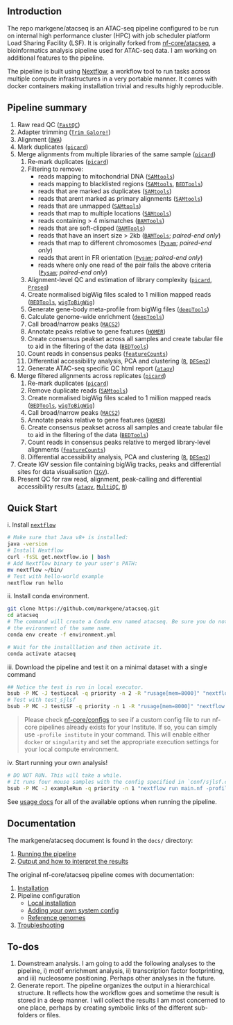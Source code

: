 ## Introduction

The repo markgene/atacseq is an ATAC-seq pipeline configured to be run on internal high performance cluster (HPC) with job scheduler platform Load Sharing Facility (LSF). It is originally forked from [nf-core/atacseq](https://github.com/nf-core/atacseq), a bioinformatics analysis pipeline used for ATAC-seq data. I am working on additional features to the pipeline.

The pipeline is built using [Nextflow](https://www.nextflow.io), a workflow tool to run tasks across multiple compute infrastructures in a very portable manner. It comes with docker containers making installation trivial and results highly reproducible.

## Pipeline summary

1. Raw read QC ([`FastQC`](https://www.bioinformatics.babraham.ac.uk/projects/fastqc/))
2. Adapter trimming ([`Trim Galore!`](https://www.bioinformatics.babraham.ac.uk/projects/trim_galore/))
3. Alignment ([`BWA`](https://sourceforge.net/projects/bio-bwa/files/))
4. Mark duplicates ([`picard`](https://broadinstitute.github.io/picard/))
5. Merge alignments from multiple libraries of the same sample ([`picard`](https://broadinstitute.github.io/picard/))
    1. Re-mark duplicates ([`picard`](https://broadinstitute.github.io/picard/))
    2. Filtering to remove:
        * reads mapping to mitochondrial DNA ([`SAMtools`](https://sourceforge.net/projects/samtools/files/samtools/))
        * reads mapping to blacklisted regions ([`SAMtools`](https://sourceforge.net/projects/samtools/files/samtools/), [`BEDTools`](https://github.com/arq5x/bedtools2/))
        * reads that are marked as duplicates ([`SAMtools`](https://sourceforge.net/projects/samtools/files/samtools/))
        * reads that arent marked as primary alignments ([`SAMtools`](https://sourceforge.net/projects/samtools/files/samtools/))
        * reads that are unmapped ([`SAMtools`](https://sourceforge.net/projects/samtools/files/samtools/))
        * reads that map to multiple locations ([`SAMtools`](https://sourceforge.net/projects/samtools/files/samtools/))
        * reads containing > 4 mismatches ([`BAMTools`](https://github.com/pezmaster31/bamtools))
        * reads that are soft-clipped ([`BAMTools`](https://github.com/pezmaster31/bamtools))
        * reads that have an insert size > 2kb ([`BAMTools`](https://github.com/pezmaster31/bamtools); *paired-end only*)
        * reads that map to different chromosomes ([`Pysam`](http://pysam.readthedocs.io/en/latest/installation.html); *paired-end only*)
        * reads that arent in FR orientation ([`Pysam`](http://pysam.readthedocs.io/en/latest/installation.html); *paired-end only*)
        * reads where only one read of the pair fails the above criteria ([`Pysam`](http://pysam.readthedocs.io/en/latest/installation.html); *paired-end only*)
    3. Alignment-level QC and estimation of library complexity ([`picard`](https://broadinstitute.github.io/picard/), [`Preseq`](http://smithlabresearch.org/software/preseq/))
    4. Create normalised bigWig files scaled to 1 million mapped reads ([`BEDTools`](https://github.com/arq5x/bedtools2/), [`wigToBigWig`](http://hgdownload.soe.ucsc.edu/admin/exe/))
    5. Generate gene-body meta-profile from bigWig files ([`deepTools`](https://deeptools.readthedocs.io/en/develop/content/tools/plotProfile.html))
    6. Calculate genome-wide enrichment ([`deepTools`](https://deeptools.readthedocs.io/en/develop/content/tools/plotFingerprint.html))
    7. Call broad/narrow peaks ([`MACS2`](https://github.com/taoliu/MACS))
    8. Annotate peaks relative to gene features ([`HOMER`](http://homer.ucsd.edu/homer/download.html))
    9. Create consensus peakset across all samples and create tabular file to aid in the filtering of the data ([`BEDTools`](https://github.com/arq5x/bedtools2/))
    10. Count reads in consensus peaks ([`featureCounts`](http://bioinf.wehi.edu.au/featureCounts/))
    11. Differential accessibility analysis, PCA and clustering ([`R`](https://www.r-project.org/), [`DESeq2`](https://bioconductor.org/packages/release/bioc/html/DESeq2.html))
    12. Generate ATAC-seq specific QC html report ([`ataqv`](https://github.com/ParkerLab/ataqv))
6. Merge filtered alignments across replicates ([`picard`](https://broadinstitute.github.io/picard/))
    1. Re-mark duplicates ([`picard`](https://broadinstitute.github.io/picard/))
    2. Remove duplicate reads ([`SAMtools`](https://sourceforge.net/projects/samtools/files/samtools/))
    3. Create normalised bigWig files scaled to 1 million mapped reads ([`BEDTools`](https://github.com/arq5x/bedtools2/), [`wigToBigWig`](http://hgdownload.soe.ucsc.edu/admin/exe/))
    4. Call broad/narrow peaks ([`MACS2`](https://github.com/taoliu/MACS))
    5. Annotate peaks relative to gene features ([`HOMER`](http://homer.ucsd.edu/homer/download.html))
    6. Create consensus peakset across all samples and create tabular file to aid in the filtering of the data ([`BEDTools`](https://github.com/arq5x/bedtools2/))
    7. Count reads in consensus peaks relative to merged library-level alignments ([`featureCounts`](http://bioinf.wehi.edu.au/featureCounts/))
    8. Differential accessibility analysis, PCA and clustering ([`R`](https://www.r-project.org/), [`DESeq2`](https://bioconductor.org/packages/release/bioc/html/DESeq2.html))
7. Create IGV session file containing bigWig tracks, peaks and differential sites for data visualisation ([`IGV`](https://software.broadinstitute.org/software/igv/)).
8. Present QC for raw read, alignment, peak-calling and differential accessibility results ([`ataqv`](https://github.com/ParkerLab/ataqv), [`MultiQC`](http://multiqc.info/), [`R`](https://www.r-project.org/))

## Quick Start

i. Install [`nextflow`](https://nf-co.re/usage/installation)

```sh
# Make sure that Java v8+ is installed:
java -version
# Install Nextflow
curl -fsSL get.nextflow.io | bash
# Add Nextflow binary to your user's PATH:
mv nextflow ~/bin/
# Test with hello-world example
nextflow run hello
```

ii. Install conda environment.

```sh
git clone https://github.com/markgene/atacseq.git
cd atacseq
# The command will create a Conda env named atacseq. Be sure you do not have 
# the evironment of the same name.
conda env create -f environment.yml

# Wait for the installlation and then activate it.
conda activate atacseq
```

iii. Download the pipeline and test it on a minimal dataset with a single command

```bash
## Notice the test is run in local executor.
bsub -P MC -J testLocal -q priority -n 2 -R "rusage[mem=8000]" "nextflow run main.nf -profile test -with-report report.html -with-trace -with-timeline timeline.html -with-dag flowchart.png"
# Test with test_sjlsf
bsub -P MC -J testLSF -q priority -n 1 -R "rusage[mem=8000]" "nextflow run main.nf -profile test_sjlsf -with-report report.html -with-trace -with-timeline timeline.html -with-dag flowchart.png"
```

> Please check [nf-core/configs](https://github.com/nf-core/configs#documentation) to see if a custom config file to run nf-core pipelines already exists for your Institute. If so, you can simply use `-profile institute` in your command. This will enable either `docker` or `singularity` and set the appropriate execution settings for your local compute environment.

iv. Start running your own analysis!

```bash
# DO NOT RUN. This will take a while. 
# It runs four mouse samples with the config specified in `conf/sjlsf.config`.
bsub -P MC -J exampleRun -q priority -n 1 "nextflow run main.nf -profile conf/sjlsf.config -with-report report.html -with-trace -with-timeline timeline.html -with-dag flowchart.png --outdir sjlsf_results -resume"
```

See [usage docs](docs/usage.md) for all of the available options when running the pipeline.

## Documentation

The markgene/atacseq document is found in the `docs/` directory:

1. [Running the pipeline](docs/usage.md)
1. [Output and how to interpret the results](docs/output.md)

The original nf-core/atacseq pipeline comes with documentation:

1. [Installation](https://nf-co.re/usage/installation)
1. Pipeline configuration
    * [Local installation](https://nf-co.re/usage/local_installation)
    * [Adding your own system config](https://nf-co.re/usage/adding_own_config)
    * [Reference genomes](https://nf-co.re/usage/reference_genomes)
1. [Troubleshooting](https://nf-co.re/usage/troubleshooting)

## To-dos

1. Downstream analysis. I am going to add the following analyses to the pipeline, i) motif enrichment analysis, ii) transcription factor footprinting, and iii) nucleosome positioning. Perhaps other analyses in the future.
1. Generate report. The pipeline organizes the output in a hierarchical structure. It reflects how the workflow goes and sometime the result is stored in a deep manner. I will collect the results I am most concerned to one place, perhaps by creating symbolic links of the different sub-folders or files.

